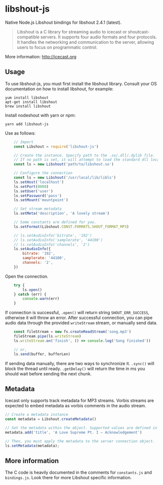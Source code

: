 libshout-js
===================
Native Node.js Libshout bindings for libshout 2.4.1 (latest).

>Libshout is a C library for streaming audio to icecast or shoutcast-compatible servers. It supports four audio formats and four protocols. It handles the networking and communication to the server, allowing users to focus on programmatic control.

More information: http://icecast.org

Usage
-------------
To use libshout-js, you must first install the libshout library. Consult your OS documentation on how to install libshout, for example:

    yum install libshout
    apt-get install libshout    
    brew install libshout

Install nodeshout with yarn or npm:

    yarn add libshout-js

Use as follows:
```js
    // Import
    const Libshout = require('libshout-js')

    // Create the instance. Specify path to the .so/.dll/.dylib file. 
    // If no path is set, it will attempt to load the standard dll locations.
    const ls = new Libshout('path/to/libshout.so')

    // Configure the connection
    const ls = new Libshout('/usr/local/lib/libls')
    ls.setHost('localhost')
    ls.setPort(8000)
    ls.setUser('user')
    ls.setPassword('pass')
    ls.setMount('mountpoint')

    // Set stream metadata
    ls.setMeta('description', 'A lovely stream')

    // Some constants are defined for you.
    ls.setFormat(Libshout.CONST.FORMATS.SHOUT_FORMAT_MP3)

    // ls.setAudioInfo('bitrate', '192')
    // ls.setAudioInfo('samplerate', '44100')
    // ls.setAudioInfo('channels', '2')
    ls.setAudioInfo({
        bitrate: '192',
        samplerate: '44100',
        channels: '2',
    })
```
Open the connection.
```js
    try {
        ls.open()
    } catch (err) {
        console.warn(err)
    }
```

If connection is successful, `.open()` will return string `SHOUT_ERR_SUCCESS`, otherwise it will throw an error. After successful connection, you can pipe audio data through the provided `writeStream` stream, or manually send data.
```js
    const fileStream = new fs.createReadStream('song.mp3')
    fileStream.pipe(ls.writeStream)
    ls.writeStream.on('finish', () => console.log('Song finished'))

    // or,
    ls.send(buffer, bufferLen)
```

If sending data manually, there are two ways to synchronize it.
`.sync()` will block the thread until ready.
`.getDelay()` will return the time in ms you should wait before sending the next chunk.

Metadata
-------------
Icecast only supports track metadata for MP3 streams. Vorbis streams are expected to embed metadata as vorbis comments in the audio stream.
```js
// Create a metadata instance
const metadata = Libshout.createMetadata()

// Set the metadata within the object. Supported values are defined in constants.
metadata.add('title', 'A Love Supreme Pt. I – Acknowledgement')

// Then, you must apply the metadata to the server connection object.
ls.setMetadata(metadata);
```

More information
-------------
The C code is heavily documented in the comments for `constants.js` and `bindings.js`. Look there for more Libshout specific information.
